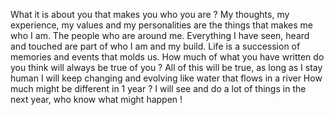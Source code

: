 What it is about you that makes you who you are ?
	My thoughts, my experience, my values and my personalities are the things that makes me who I am. The people who are around me. Everything I have seen, heard and touched are part of who I am and my build. Life is a succession of memories and events that molds us.
How much of what you have written do you think will always be true of you ?
	All of this will be true, as long as I stay human I will keep changing and evolving like water that flows in a river
How much might be different in 1 year ?
	I will see and do a lot of things in the next year, who know what might happen !